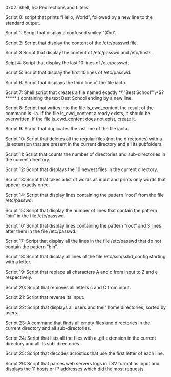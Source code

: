 0x02. Shell, I/O Redirections and filters

Script 0: script that prints “Hello, World”, followed by a new line to the standard output.

Script 1: Script that display a confused smiley "(Ôo)'.

Script 2: Script that display the content of the /etc/passwd file.

Script 3 Script that display the content of /etc/passwd and /etc/hosts.

Scipt 4: Script that display the last 10 lines of /etc/passwd.

Script 5: Script that display the first 10 lines of /etc/passwd.

Script 6: Script that displays the third line of the file iacta.

Script 7: Shell script that creates a file named exactly \*\\'"Best School"\'\\*$\?\*\*\*\*\*:) containing the text Best School ending by a new line.

Script 8: Script that writes into the file ls_cwd_content the result of the command ls -la. If the file ls_cwd_content already exists, it should be overwritten. If the file ls_cwd_content does not exist, create it.

Script 9: Script that duplicates the last line of the file iacta.

Script 10: Script that deletes all the regular files (not the directories) with a .js extension that are present in the current directory and all its subfolders.

Script 11: Script that counts the number of directories and sub-directories in the current directory.

Script 12: Script that displays the 10 newest files in the current directory.

Script 13: Script that takes a list of words as input and prints only words that appear exactly once.

Script 14: Script that display lines containing the pattern “root” from the file /etc/passwd.

Script 15: Script that display the number of lines that contain the pattern “bin” in the file /etc/passwd.

Script 16: Script that display lines containing the pattern “root” and 3 lines after them in the file /etc/passwd.

Script 17: Script that display all the lines in the file /etc/passwd that do not contain the pattern “bin”.

Script 18: Script that display all lines of the file /etc/ssh/sshd_config starting with a letter.

Script 19: Script that replace all characters A and c from input to Z and e respectively.

Script 20: Script that removes all letters c and C from input.

Script 21: Script that reverse its input.

Script 22: Script that displays all users and their home directories, sorted by users.

Script 23: A command that finds all empty files and directories in the current directory and all sub-directories.

Script 24: Script that lists all the files with a .gif extension in the current directory and all its sub-directories.

Script 25: Script that decodes acrostics that use the first letter of each line.

Script 26: Script that parses web servers logs in TSV format as input and displays the 11 hosts or IP addresses which did the most requests.
